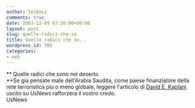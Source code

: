 ```yaml
---
author: leibniz
comments: true
date: 2003-12-09 07:26:00+00:00
layout: post
slug: quelle-radici-che-so
title: Quelle radici che so...
wordpress_id: 705
categories:
- web
---
```


 **   Quelle radici che sono nel deserto   
**Se gia pensate male dell'Arabia Saudita, come paese finanziatore della rete terroristica piu o meno globale, leggere l'articolo di  [ David E. Kaplani ](http://www.usnews.com/usnews/issue/031215/usnews/15terror.htm)uscito su UsNews rafforzera il vostro credo.   
  UsNews

